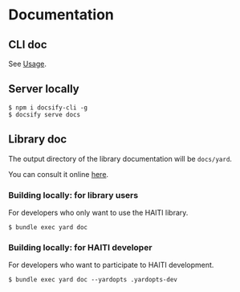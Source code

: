 # Documentation 

## CLI doc

See [Usage](pages/usage.md?id=cli).

## Server locally

```
$ npm i docsify-cli -g
$ docsify serve docs
```

## Library doc

The output directory of the library documentation will be `docs/yard`.

You can consult it online [here](https://orange-cyberdefense.github.io/haiti/yard/).

### Building locally: for library users

For developers who only want to use the HAITI library.

```
$ bundle exec yard doc
```

### Building locally: for HAITI developer

For developers who want to participate to HAITI development.

```
$ bundle exec yard doc --yardopts .yardopts-dev
```
